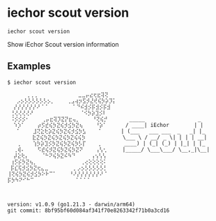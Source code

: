 # iechor scout version

```
iechor scout version
```

<!---MARKER_GEN_START-->
Show iEchor Scout version information


<!---MARKER_GEN_END-->

## Examples

```console
$ iechor scout version

      ⢀⢀⢀             ⣀⣀⡤⣔⢖⣖⢽⢝
   ⡠⡢⡣⡣⡣⡣⡣⡣⡢⡀    ⢀⣠⢴⡲⣫⡺⣜⢞⢮⡳⡵⡹⡅
  ⡜⡜⡜⡜⡜⡜⠜⠈⠈        ⠁⠙⠮⣺⡪⡯⣺⡪⡯⣺ 
 ⢘⢜⢜⢜⢜⠜               ⠈⠪⡳⡵⣹⡪⠇ 
 ⠨⡪⡪⡪⠂    ⢀⡤⣖⢽⡹⣝⡝⣖⢤⡀    ⠘⢝⢮⡚       _____                 _   
  ⠱⡱⠁    ⡴⡫⣞⢮⡳⣝⢮⡺⣪⡳⣝⢦    ⠘⡵⠁      / ____| iEchor        | |  
   ⠁    ⣸⢝⣕⢗⡵⣝⢮⡳⣝⢮⡺⣪⡳⣣    ⠁      | (___   ___ ___  _   _| |_ 
        ⣗⣝⢮⡳⣝⢮⡳⣝⢮⡳⣝⢮⢮⡳            \___ \ / __/ _ \| | | | __|
   ⢀    ⢱⡳⡵⣹⡪⡳⣝⢮⡳⣝⢮⡳⡣⡏    ⡀       ____) | (_| (_) | |_| | |_ 
  ⢀⢾⠄    ⠫⣞⢮⡺⣝⢮⡳⣝⢮⡳⣝⠝    ⢠⢣⢂     |_____/ \___\___/ \__,_|\__|
  ⡼⣕⢗⡄    ⠈⠓⠝⢮⡳⣝⠮⠳⠙     ⢠⢢⢣⢣  
 ⢰⡫⡮⡳⣝⢦⡀              ⢀⢔⢕⢕⢕⢕⠅ 
 ⡯⣎⢯⡺⣪⡳⣝⢖⣄⣀        ⡀⡠⡢⡣⡣⡣⡣⡣⡃  
⢸⢝⢮⡳⣝⢮⡺⣪⡳⠕⠗⠉⠁    ⠘⠜⡜⡜⡜⡜⡜⡜⠜⠈   
⡯⡳⠳⠝⠊⠓⠉             ⠈⠈⠈⠈      



version: v1.0.9 (go1.21.3 - darwin/arm64)
git commit: 8bf95bf60d084af341f70e8263342f71b0a3cd16
```
